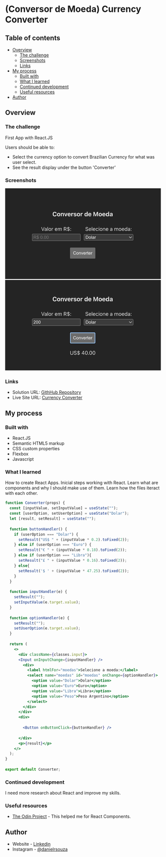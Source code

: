 # (Conversor de Moeda) Currency Converter

## Table of contents

- [Overview](#overview)
  - [The challenge](#the-challenge)
  - [Screenshots](#screenshots)
  - [Links](#links)
- [My process](#my-process)
  - [Built with](#built-with)
  - [What I learned](#what-i-learned)
  - [Continued development](#continued-development)
  - [Useful resources](#useful-resources)
- [Author](#author)

## Overview

### The challenge

First App with React.JS

Users should be able to:

- Select the currency option to convert Brazilian Currency for what was user select.
- See the result display under the button 'Converter'

### Screenshots

![](./images/Screenshot_1.png)
![](./images/Screenshot_2.png)


### Links

- Solution URL: [GithHub Repository](https://github.com/danielrsouza10/currency-converte)
- Live Site URL: [Currency Converter](https://danielrsouza10.github.io/currency-converte/)

## My process

### Built with

- React.JS
- Semantic HTML5 markup
- CSS custom properties
- Flexbox
- Javascript

### What I learned

How to create React Apps.
Inicial steps working with React. Learn what are components and why I should make use of them.
Learn how the files iteract with each other.

```jsx
function Converter(props) {
  const [inputValue, setInputValue] = useState("");
  const [userOption, setUserOption] = useState("Dolar");
  let [result, setResult] = useState("");

  function buttonHandler() {
    if (userOption === "Dolar") {
      setResult("US$ " + (inputValue * 0.2).toFixed(2));
    } else if (userOption === "Euro") {
      setResult("€ " + (inputValue * 0.18).toFixed(2));
    } else if (userOption === "Libra"){
      setResult("£ " + (inputValue * 0.16).toFixed(2));
    } else{
      setResult('$ ' + (inputValue * 47.25).toFixed(2));
    }
  }

  function inputHandler(e) {
    setResult("");
    setInputValue(e.target.value);
  }

  function optionHandler(e) {
    setResult("");
    setUserOption(e.target.value);
  }

  return (
    <>
      <div className={classes.input}>
      <Input onInputChange={inputHandler} />
        <div>
          <label htmlFor="moedas">Selecione a moeda:</label>
          <select name="moedas" id="moedas" onChange={optionHandler}>
            <option value="Dolar">Dolar</option>
            <option value="Euro">Euro</option>
            <option value="Libra">Libra</option>
            <option value="Peso">Peso Argentino</option>
          </select>
        </div>
      </div>
      <div>
        
        <Button onButtonClick={buttonHandler} />
        
      </div>
      <p>{result}</p>
    </>
  );
}

export default Converter;
```

### Continued development

I need more research about React and improve my skills.

### Useful resources

- [The Odin Project](https://www.theodinproject.com) - This helped me for React Components.

## Author

- Website - [Linkedin](https://www.linkedin.com/in/danielrsouza/)
- Instagram - [@danielrsouza](https://www.instagram.com/danielrsouza)


